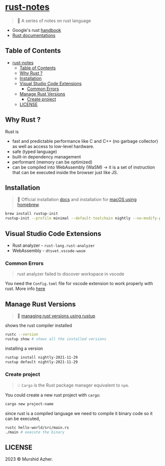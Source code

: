 # [rust-notes](https://github.com/murshidazher/rust-notes)

> 🦀 A series of notes on rust language

- Google's rust [handbook](https://google.github.io/comprehensive-rust/)
- [Rust documentations](https://doc.rust-lang.org/book/ch01-01-installation.html)

## Table of Contents

- [rust-notes](#rust-notes)
  - [Table of Contents](#table-of-contents)
  - [Why Rust ?](#why-rust-)
  - [Installation](#installation)
  - [Visual Studio Code Extensions](#visual-studio-code-extensions)
    - [Common Errors](#common-errors)
  - [Manage Rust Versions](#manage-rust-versions)
    - [Create project](#create-project)
  - [LICENSE](#license)

## Why Rust ?

Rust is

- fast and predictable performance like C and C++ (no garbage collector) as well as access to low-level hardware.
- safe (typed language)
- built-in dependency management
- performant (memory can be optimized)
- can be compiled into WebAssembly (WaSM) -> it is a set of instruction that can be executed inside the browser just like JS.

## Installation

> 📖 Official installation [docs](https://doc.rust-lang.org/book/ch01-01-installation.html) and installation for [macOS using homebrew](https://sourabhbajaj.com/mac-setup/Rust/).

```sh
brew install rustup-init
rustup-init --profile minimal --default-toolchain nightly --no-modify-path
```

## Visual Studio Code Extensions

- Rust analyzer - `rust-lang.rust-analyzer`
- WebAssembly - `dtsvet.vscode-wasm`

### Common Errors

> rust analyzer failed to discover workspace in vscode

You need the `Config.toml` file for vscode extension to work properly with rust. More info [here](https://stackoverflow.com/a/72066369)

## Manage Rust Versions

> 📖 [managing rust versions using rustup](https://doc.bccnsoft.com/docs/rust-1.36.0-docs-html/edition-guide/rust-2018/rustup-for-managing-rust-versions.html)

shows the rust compiler installed

```sh
rustc --version
rustup show # shows all the installed versions
```

installing a version

```sh
rustup install nightly-2021-11-29
rustup default nightly-2021-11-29
```

### Create project

> 💡 `Cargo` is the Rust package manager equivalent to `npm`.

You could create a new rust project with `cargo`:

```sh
cargo new project-name
```

since rust is a compiled language we need to compile it binary code so it can be executed,

```sh
rustc hello-world/src/main.rs
./main # execute the binary
```

## LICENSE

2023 &copy; Murshid Azher.
